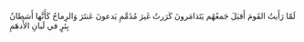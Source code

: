 لَمّا رَأَيتُ القَومَ أَقبَلَ جَمعُهُم
يَتَذامَرونَ كَرَرتُ غَيرَ مُذَمَّمِ
يَدعونَ عَنتَرَ وَالرِماحُ كَأَنَّها
أَشطانُ بِئرٍ في لَبانِ الأَدهَمِ
